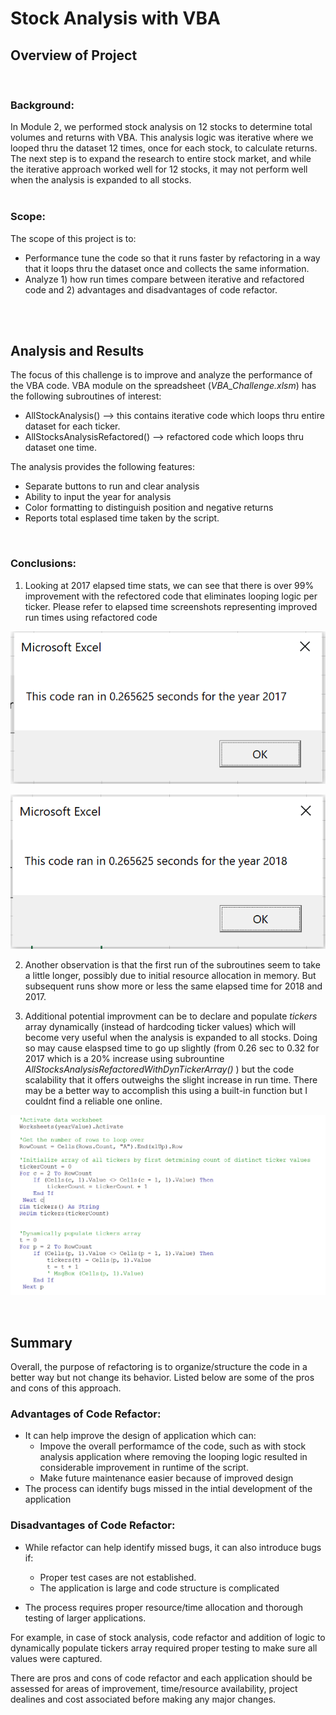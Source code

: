 # Stock Analysis with VBA

## Overview of Project  
<br />


### Background:
In Module 2, we performed stock analysis on 12 stocks to determine total volumes and returns with VBA. This analysis logic was iterative where we looped thru the dataset 12 times, once for each stock, to calculate returns. The next step is to expand the research to entire stock market, and while the iterative approach worked well for 12 stocks, it may not perform well when the analysis is expanded to all stocks. 
<br />
<br /> 

### Scope:
The scope of this project is to:
 - Performance tune the code so that it runs faster by refactoring in a way that it loops thru the dataset once and collects the same information. 
- Analyze 1) how run times compare between iterative and refactored code and 2) advantages and disadvantages of code refactor.  
<br /> 
<br /> 



## Analysis and Results
The focus of this challenge is to improve and analyze the performance of the VBA code. VBA module on the spreadsheet (*VBA_Challenge.xlsm*) has the following subroutines of interest:

-	AllStockAnalysis() --> this contains iterative code which loops thru entire dataset for each ticker.
 - AllStocksAnalysisRefactored() --> refactored code which loops thru dataset one time.  

 The analysis provides the following features:  

- Separate buttons to run and clear analysis
- Ability to input the year for analysis
- Color formatting to distinguish position and negative returns
- Reports total esplased time taken by the script. 

<br /> 

 ### Conclusions:  
 
 1) Looking at 2017 elapsed time stats, we can see that there is over 99% improvement with the refectored code that eliminates looping logic per ticker. Please refer to elapsed time screenshots representing improved run times using refactored code

 ![](/resources/VBA_Challenge_2017.png)  

 ![](/resources/VBA_Challenge_2018.png)


 2) Another observation is that the first run of the subroutines seem to take a little longer, possibly due to initial resource allocation in memory. But subsequent runs show more or less the same elapsed time for 2018 and 2017.  

 3) Additional potential improvment can be to declare and populate *tickers* array dynamically (instead of hardcoding ticker values) which will become very useful when the analysis is expanded to all stocks. Doing so may cause elaspsed time to go up slightly (from 0.26 sec to 0.32 for 2017 which is a 20% increase using subrountine *AllStocksAnalysisRefactoredWithDynTickerArray()* ) but the code scalability that it offers outweighs the slight increase in run time. There may be a better way to accomplish this using a built-in function but I couldnt find a reliable one online.

![](/resources/Dynamic_Population_of_Tickers_Array.png)

<br /> 


## Summary
Overall, the purpose of refactoring is to organize/structure the code in a better way but not change its behavior. Listed below are some of the pros and cons of this approach. 

### Advantages of Code Refactor:
- It can help improve the design of application which can:
    - Impove the overall performamce of the code, such as with stock analysis application where removing the looping logic resulted in considerable improvement in runtime of the script.
    - Make future maintenance easier because of improved design
- The process can identify bugs missed in the intial development of the application

### Disadvantages of Code Refactor:
- While refactor can help identify missed bugs, it can also introduce bugs if: 
    - Proper test cases are not established. 
    - The application is large and code structure is complicated  

- The process requires proper resource/time allocation and thorough testing of larger applications.

For example, in case of stock analysis, code refactor and addition of logic to dynamically populate tickers array required proper testing to make sure all values were captured. 

There are pros and cons of code refactor and each application should be assessed for areas of improvement, time/resource availability, project dealines and cost associated before making any major changes.